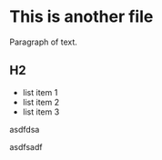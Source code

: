 # This is another file

Paragraph of text.

## H2

- list item 1
- list item 2
- list item 3


asdfdsa


asdfsadf
